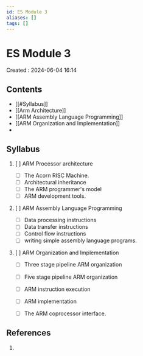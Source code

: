 ```yaml
---
id: ES Module 3
aliases: []
tags: []
---
```


# ES Module 3

Created : 2024-06-04 16:14

## Contents

- [[#Syllabus]]
- [[Arm Architecture]]
- [[ARM Assembly Language Programming]]
- [[ARM Organization and Implementation]]
-

## Syllabus

1. [ ] ARM Processor architecture

   - [ ] The Acorn RISC Machine.
   - [ ] Architectural inheritance
   - [ ] The ARM programmer's model
   - [ ] ARM development tools.

1. [ ] ARM Assembly Language Programming

   - [ ] Data processing instructions
   - [ ] Data transfer instructions
   - [ ] Control flow instructions
   - [ ] writing simple assembly language programs.

1. [ ] ARM Organization and Implementation
   - [ ] Three stage pipeline ARM organization
   - [ ] Five stage pipeline ARM organization
   - [ ] ARM instruction execution
   - [ ] ARM implementation
   - [ ] The ARM coprocessor interface.



## References

1.
